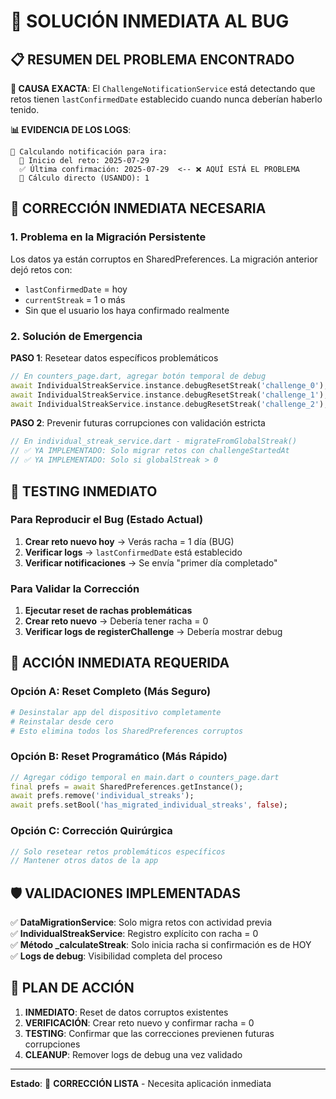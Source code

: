 # 🚨 SOLUCIÓN INMEDIATA AL BUG

## 📋 **RESUMEN DEL PROBLEMA ENCONTRADO**

**🎯 CAUSA EXACTA**: El `ChallengeNotificationService` está detectando que retos tienen `lastConfirmedDate` establecido cuando nunca deberían haberlo tenido.

**📊 EVIDENCIA DE LOS LOGS**:
```
🧮 Calculando notificación para ira:
  📅 Inicio del reto: 2025-07-29
  ✅ Última confirmación: 2025-07-29  <-- ❌ AQUÍ ESTÁ EL PROBLEMA
  🔢 Cálculo directo (USANDO): 1
```

## 🔧 **CORRECCIÓN INMEDIATA NECESARIA**

### **1. Problema en la Migración Persistente**

Los datos ya están corruptos en SharedPreferences. La migración anterior dejó retos con:
- `lastConfirmedDate` = hoy 
- `currentStreak` = 1 o más
- Sin que el usuario los haya confirmado realmente

### **2. Solución de Emergencia**

**PASO 1**: Resetear datos específicos problemáticos
```dart
// En counters_page.dart, agregar botón temporal de debug
await IndividualStreakService.instance.debugResetStreak('challenge_0');
await IndividualStreakService.instance.debugResetStreak('challenge_1'); 
await IndividualStreakService.instance.debugResetStreak('challenge_2');
```

**PASO 2**: Prevenir futuras corrupciones con validación estricta
```dart
// En individual_streak_service.dart - migrateFromGlobalStreak()
// ✅ YA IMPLEMENTADO: Solo migrar retos con challengeStartedAt
// ✅ YA IMPLEMENTADO: Solo si globalStreak > 0
```

## 🧪 **TESTING INMEDIATO**

### **Para Reproducir el Bug (Estado Actual)**
1. **Crear reto nuevo hoy** → Verás racha = 1 día (BUG)
2. **Verificar logs** → `lastConfirmedDate` está establecido
3. **Verificar notificaciones** → Se envía "primer día completado"

### **Para Validar la Corrección**
1. **Ejecutar reset de rachas problemáticas**
2. **Crear reto nuevo** → Debería tener racha = 0
3. **Verificar logs de registerChallenge** → Debería mostrar debug

## 🎯 **ACCIÓN INMEDIATA REQUERIDA**

### **Opción A: Reset Completo (Más Seguro)**
```bash
# Desinstalar app del dispositivo completamente
# Reinstalar desde cero
# Esto elimina todos los SharedPreferences corruptos
```

### **Opción B: Reset Programático (Más Rápido)**
```dart
// Agregar código temporal en main.dart o counters_page.dart
final prefs = await SharedPreferences.getInstance();
await prefs.remove('individual_streaks');
await prefs.setBool('has_migrated_individual_streaks', false);
```

### **Opción C: Corrección Quirúrgica**
```dart
// Solo resetear retos problemáticos específicos
// Mantener otros datos de la app
```

## 🛡️ **VALIDACIONES IMPLEMENTADAS**

✅ **DataMigrationService**: Solo migra retos con actividad previa  
✅ **IndividualStreakService**: Registro explícito con racha = 0  
✅ **Método _calculateStreak**: Solo inicia racha si confirmación es de HOY  
✅ **Logs de debug**: Visibilidad completa del proceso  

## 🚀 **PLAN DE ACCIÓN**

1. **INMEDIATO**: Reset de datos corruptos existentes
2. **VERIFICACIÓN**: Crear reto nuevo y confirmar racha = 0  
3. **TESTING**: Confirmar que las correcciones previenen futuras corrupciones
4. **CLEANUP**: Remover logs de debug una vez validado

---

**Estado**: 🔧 **CORRECCIÓN LISTA** - Necesita aplicación inmediata
